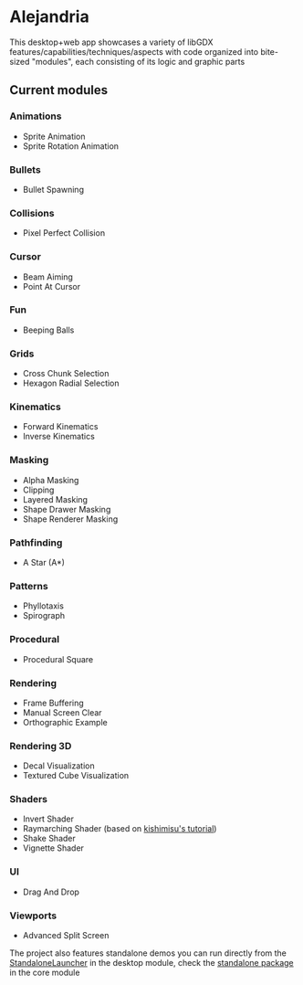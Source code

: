 # Alejandria

This desktop+web app showcases a variety of libGDX features/capabilities/techniques/aspects with code organized into bite-sized
"modules", each consisting of its logic and graphic parts

## Current modules

### Animations
- Sprite Animation
- Sprite Rotation Animation

### Bullets
- Bullet Spawning

### Collisions
- Pixel Perfect Collision

### Cursor
- Beam Aiming
- Point At Cursor

### Fun
- Beeping Balls

### Grids
- Cross Chunk Selection
- Hexagon Radial Selection

### Kinematics
- Forward Kinematics
- Inverse Kinematics

### Masking
- Alpha Masking
- Clipping
- Layered Masking
- Shape Drawer Masking
- Shape Renderer Masking

### Pathfinding
- A Star (A*)

### Patterns
- Phyllotaxis
- Spirograph

### Procedural
- Procedural Square

### Rendering
- Frame Buffering
- Manual Screen Clear
- Orthographic Example

### Rendering 3D
- Decal Visualization
- Textured Cube Visualization

### Shaders
- Invert Shader
- Raymarching Shader (based on [kishimisu's tutorial](https://www.youtube.com/watch?v=khblXafu7iA))
- Shake Shader
- Vignette Shader

### UI
- Drag And Drop

### Viewports
- Advanced Split Screen

The project also features standalone demos you can run directly from the 
[StandaloneLauncher](/desktop/src/com/epicness/alejandria/desktop/DesktopLauncher.java) in the desktop module, check the
[standalone package](/core/src/com/epicness/standalone) in the core module